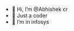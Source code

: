 - 👋 Hi, I’m @Abhishek cr
- 👀 Just a coder 
- 🌱 I’m in infosys


<!---
Abhishekrware/Abhishekrware is a ✨ special ✨ repository because its `README.md` (this file) appears on your GitHub profile.
You can click the Preview link to take a look at your changes.
--->
